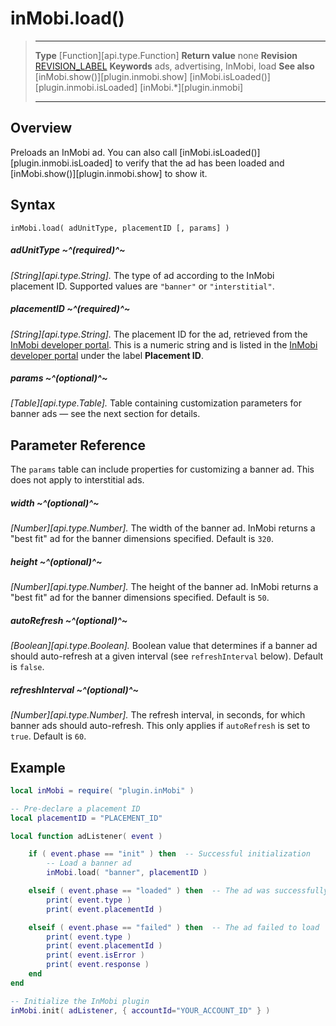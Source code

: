 # inMobi.load()

> --------------------- ------------------------------------------------------------------------------------------
> __Type__              [Function][api.type.Function]
> __Return value__      none
> __Revision__          [REVISION_LABEL](REVISION_URL)
> __Keywords__          ads, advertising, InMobi, load
> __See also__          [inMobi.show()][plugin.inmobi.show]
>						[inMobi.isLoaded()][plugin.inmobi.isLoaded]
>						[inMobi.*][plugin.inmobi]
> --------------------- ------------------------------------------------------------------------------------------


## Overview

Preloads an InMobi ad. You can also call [inMobi.isLoaded()][plugin.inmobi.isLoaded] to verify that the ad has been loaded and [inMobi.show()][plugin.inmobi.show] to show it.


## Syntax

	inMobi.load( adUnitType, placementID [, params] )

##### adUnitType ~^(required)^~
_[String][api.type.String]._ The type of ad according to the InMobi placement&nbsp;ID. Supported values are `"banner"` or `"interstitial"`.

##### placementID ~^(required)^~
_[String][api.type.String]._ The placement ID for the ad, retrieved from the [InMobi developer portal](https://www.inmobi.com/portal/). This is a numeric string and is listed in the [InMobi developer portal](https://www.inmobi.com/portal/) under the label __Placement&nbsp;ID__.

##### params ~^(optional)^~
_[Table][api.type.Table]._ Table containing customization parameters for banner ads &mdash; see the next section for details.


## Parameter Reference

The `params` table can include properties for customizing a banner ad. This does not apply to interstitial ads.

##### width ~^(optional)^~
_[Number][api.type.Number]._ The width of the banner ad. InMobi returns a <nobr>"best fit"</nobr> ad for the banner dimensions specified. Default is `320`.

##### height ~^(optional)^~
_[Number][api.type.Number]._ The height of the banner ad. InMobi returns a <nobr>"best fit"</nobr> ad for the banner dimensions specified. Default is `50`.

##### autoRefresh ~^(optional)^~
_[Boolean][api.type.Boolean]._ Boolean value that determines if a banner ad should <nobr>auto-refresh</nobr> at a given interval <nobr>(see `refreshInterval` below)</nobr>. Default is `false`.

##### refreshInterval ~^(optional)^~
_[Number][api.type.Number]._ The refresh interval, in seconds, for which banner ads should <nobr>auto-refresh</nobr>. This only applies if `autoRefresh` is set to `true`. Default is `60`.


## Example

``````lua
local inMobi = require( "plugin.inMobi" )

-- Pre-declare a placement ID
local placementID = "PLACEMENT_ID"

local function adListener( event )

	if ( event.phase == "init" ) then  -- Successful initialization
		-- Load a banner ad
		inMobi.load( "banner", placementID )

	elseif ( event.phase == "loaded" ) then  -- The ad was successfully loaded
		print( event.type )
		print( event.placementId )

	elseif ( event.phase == "failed" ) then  -- The ad failed to load
		print( event.type )
		print( event.placementId )
		print( event.isError )
		print( event.response )
	end
end

-- Initialize the InMobi plugin
inMobi.init( adListener, { accountId="YOUR_ACCOUNT_ID" } )
``````
